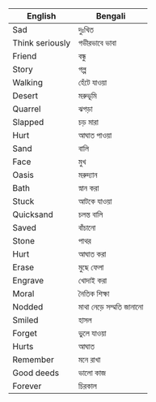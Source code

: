 | English         | Bengali                     |
|-----------------|-----------------------------|
| Sad             | দুঃখিত                      |
| Think seriously | গভীরভাবে ভাবা               |
| Friend          | বন্ধু                        |
| Story           | গল্প                         |
| Walking         | হেঁটে যাওয়া                  |
| Desert          | মরুভূমি                     |
| Quarrel         | ঝগড়া                        |
| Slapped         | চড় মারা                     |
| Hurt            | আঘাত পাওয়া                  |
| Sand            | বালি                        |
| Face            | মুখ                          |
| Oasis           | মরুদ্যান                     |
| Bath            | স্নান করা                   |
| Stuck           | আটকে যাওয়া                  |
| Quicksand       | চলন্ত বালি                  |
| Saved           | বাঁচানো                     |
| Stone           | পাথর                        |
| Hurt            | আঘাত করা                   |
| Erase           | মুছে ফেলা                  |
| Engrave         | খোদাই করা                  |
| Moral           | নৈতিক শিক্ষা               |
| Nodded          | মাথা নেড়ে সম্মতি জানানো     |
| Smiled          | হাসল                        |
| Forget          | ভুলে যাওয়া                 |
| Hurts           | আঘাত                        |
| Remember        | মনে রাখা                    |
| Good deeds      | ভালো কাজ                   |
| Forever         | চিরকাল                      |